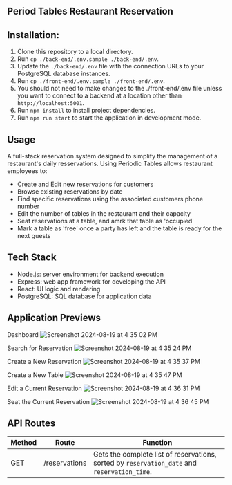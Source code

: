 **Period Tables Restaurant Reservation**
---------------------------------------------------------------------------------

Installation:
---------------------------------------------------------------------------------
1. Clone this repository to a local directory.
2. Run `cp ./back-end/.env.sample ./back-end/.env`.
3. Update the `./back-end/.env` file with the connection URLs to your PostgreSQL database instances.
4. Run `cp ./front-end/.env.sample ./front-end/.env`.
5. You should not need to make changes to the ./front-end/.env file unless you want to connect to a backend at a location other than `http://localhost:5001`.
6. Run `npm install` to install project dependencies.
7. Run `npm run start` to start the application in development mode.


Usage
---------------------------------------------------------------------------------
A full-stack reservation system designed to simplify the management of a restaurant's daily resservations. Using Periodic Tables allows restaurant employees to:

- Create and Edit new reservations for customers
- Browse existing reservations by date
- Find specific reservations using the associated customers phone number
- Edit the number of tables in the restaurant and their capacity
- Seat reservations at a table, and amrk that table as 'occupied'
- Mark a table as 'free' once a party has left and the table is ready for the next guests


Tech Stack
---------------------------------------------------------------------------------
- Node.js: server environment for backend execution
- Express: web app framework for developing the API
- React: UI logic and rendering
- PostgreSQL: SQL database for application data

Application Previews
---------------------------------------------------------------------------------
Dashboard
![Screenshot 2024-08-19 at 4 35 02 PM](https://github.com/user-attachments/assets/9a89f4c6-602a-4034-b589-8af96adb3d3f)

Search for Reservation
![Screenshot 2024-08-19 at 4 35 24 PM](https://github.com/user-attachments/assets/ed502cab-8ed0-4b39-8661-eb1deb2014d6)

Create a New Reservation
![Screenshot 2024-08-19 at 4 35 37 PM](https://github.com/user-attachments/assets/1e4c5bbd-2d29-4124-8172-a9745c89616a)

Create a New Table
![Screenshot 2024-08-19 at 4 35 47 PM](https://github.com/user-attachments/assets/e0a7b004-257f-4068-8da5-2307e0d99e4c)

Edit a Current Reservation
![Screenshot 2024-08-19 at 4 36 31 PM](https://github.com/user-attachments/assets/a82382fa-938e-403b-9c26-cfa9db03c299)

Seat the Current Reservation
![Screenshot 2024-08-19 at 4 36 45 PM](https://github.com/user-attachments/assets/6d10ab0d-acf3-4f3e-a93d-dd141aa56d12)


API Routes
---------------------------------------------------------------------------------

| Method | Route | Function |
| --- | --- | --- |
| GET    | /reservations | Gets the complete list of reservations, sorted by `reservation_date` and `reservation_time`. |
